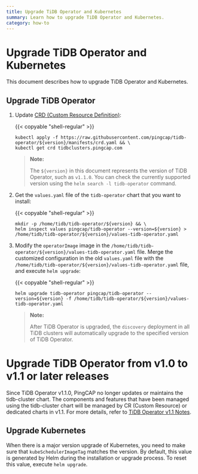 ```yaml
---
title: Upgrade TiDB Operator and Kubernetes
summary: Learn how to upgrade TiDB Operator and Kubernetes.
category: how-to
---
```


# Upgrade TiDB Operator and Kubernetes

This document describes how to upgrade TiDB Operator and Kubernetes.

## Upgrade TiDB Operator

1. Update [CRD (Custom Resource Definition)](https://kubernetes.io/docs/tasks/access-kubernetes-api/custom-resources/custom-resource-definitions/):

    {{< copyable "shell-regular" >}}

    ```shell
    kubectl apply -f https://raw.githubusercontent.com/pingcap/tidb-operator/${version}/manifests/crd.yaml && \
    kubectl get crd tidbclusters.pingcap.com
    ```

    > **Note:**
    >
    > The `${version}` in this document represents the version of TiDB Operator, such as `v1.1.0`. You can check the currently supported version using the `helm search -l tidb-operator` command.

2. Get the `values.yaml` file of the `tidb-operator` chart that you want to install:

    {{< copyable "shell-regular" >}}

    ```shell
    mkdir -p /home/tidb/tidb-operator/${version} && \
    helm inspect values pingcap/tidb-operator --version=${version} > /home/tidb/tidb-operator/${version}/values-tidb-operator.yaml
    ```

3. Modify the `operatorImage` image in the `/home/tidb/tidb-operator/${version}/values-tidb-operator.yaml` file. Merge the customized configuration in the old `values.yaml` file with the `/home/tidb/tidb-operator/${version}/values-tidb-operator.yaml` file, and execute `helm upgrade`:

    {{< copyable "shell-regular" >}}

    ```shell
    helm upgrade tidb-operator pingcap/tidb-operator --version=${version} -f /home/tidb/tidb-operator/${version}/values-tidb-operator.yaml
    ```

    > **Note:**
    >
    > After TiDB Operator is upgraded, the `discovery` deployment in all TiDB clusters will automatically upgrade to the specified version of TiDB Operator.

# Upgrade TiDB Operator from v1.0 to v1.1 or later releases

Since TiDB Operator v1.1.0, PingCAP no longer updates or maintains the tidb-cluster chart. The components and features that have been managed using the tidb-cluster chart will be managed by CR (Custom Resource) or dedicated charts in v1.1. For more details, refer to [TiDB Operator v1.1 Notes](notes-tidb-operator-v1.1.md).

## Upgrade Kubernetes

When there is a major version upgrade of Kubernetes, you need to make sure that `kubeSchedulerImageTag` matches the version. By default, this value is generated by Helm during the installation or upgrade process. To reset this value, execute `helm upgrade`.
